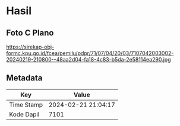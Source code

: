 # Hasil

## Foto C Plano

https://sirekap-obj-formc.kpu.go.id/fcea/pemilu/pdpr/71/07/04/20/03/7107042003002-20240219-210800--48aa2d04-fa18-4c83-b5da-2e58114ea290.jpg


## Metadata

| Key        | Value               |
| ---------- | ------------------- |
| Time Stamp | 2024-02-21 21:04:17 |
| Kode Dapil | 7101                |




